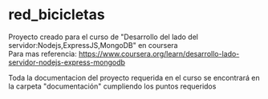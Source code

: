 # red_bicicletas

Proyecto creado para el curso de "Desarrollo del lado del servidor:Nodejs,ExpressJS,MongoDB" en coursera <br>
Para mas referencia: https://www.coursera.org/learn/desarrollo-lado-servidor-nodejs-express-mongodb <br>

Toda la documentacion del proyecto requerida en el curso se encontrará en la carpeta "documentación" cumpliendo
los puntos requeridos